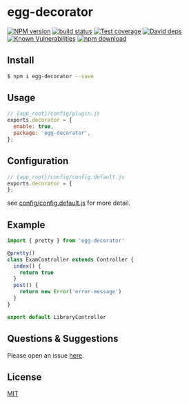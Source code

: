 # egg-decorator

[![NPM version][npm-image]][npm-url]
[![build status][travis-image]][travis-url]
[![Test coverage][codecov-image]][codecov-url]
[![David deps][david-image]][david-url]
[![Known Vulnerabilities][snyk-image]][snyk-url]
[![npm download][download-image]][download-url]

[npm-image]: https://img.shields.io/npm/v/egg-decorator.svg?style=flat-square
[npm-url]: https://npmjs.org/package/egg-decorator
[travis-image]: https://img.shields.io/travis/eggjs/egg-decorator.svg?style=flat-square
[travis-url]: https://travis-ci.org/eggjs/egg-decorator
[codecov-image]: https://img.shields.io/codecov/c/github/eggjs/egg-decorator.svg?style=flat-square
[codecov-url]: https://codecov.io/github/eggjs/egg-decorator?branch=master
[david-image]: https://img.shields.io/david/eggjs/egg-decorator.svg?style=flat-square
[david-url]: https://david-dm.org/eggjs/egg-decorator
[snyk-image]: https://snyk.io/test/npm/egg-decorator/badge.svg?style=flat-square
[snyk-url]: https://snyk.io/test/npm/egg-decorator
[download-image]: https://img.shields.io/npm/dm/egg-decorator.svg?style=flat-square
[download-url]: https://npmjs.org/package/egg-decorator

<!--
Description here.
-->

## Install

```bash
$ npm i egg-decorator --save
```

## Usage

```js
// {app_root}/config/plugin.js
exports.decorator = {
  enable: true,
  package: 'egg-decorator',
};
```

## Configuration

```js
// {app_root}/config/config.default.js
exports.decorator = {
};
```

see [config/config.default.js](config/config.default.js) for more detail.

## Example

```js
import { pretty } from 'egg-decorator'

@pretty()
class ExamController extends Controller {
  index() {
    return true
  }
  post() {
    return new Error('error-message')
  }
}

export default LibraryController

```

<!-- example here -->

## Questions & Suggestions

Please open an issue [here](https://github.com/eggjs/egg/issues).

## License

[MIT](LICENSE)
